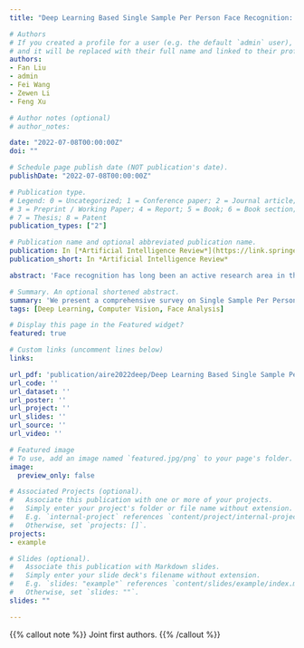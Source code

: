 ```yaml
---
title: "Deep Learning Based Single Sample Per Person Face Recognition: A Survey"

# Authors
# If you created a profile for a user (e.g. the default `admin` user), write the username (folder name) here 
# and it will be replaced with their full name and linked to their profile.
authors:
- Fan Liu
- admin
- Fei Wang
- Zewen Li
- Feng Xu

# Author notes (optional)
# author_notes:

date: "2022-07-08T00:00:00Z"
doi: ""

# Schedule page publish date (NOT publication's date).
publishDate: "2022-07-08T00:00:00Z"

# Publication type.
# Legend: 0 = Uncategorized; 1 = Conference paper; 2 = Journal article;
# 3 = Preprint / Working Paper; 4 = Report; 5 = Book; 6 = Book section;
# 7 = Thesis; 8 = Patent
publication_types: ["2"]

# Publication name and optional abbreviated publication name.
publication: In [*Artificial Intelligence Review*](https://link.springer.com/article/10.1007/s10462-022-10240-2), 2022. [[doi]](https://doi.org/10.1007/s10462-022-10240-2) [[ArXiv]](https://arxiv.org/abs/2006.11395)
publication_short: In *Artificial Intelligence Review*

abstract: 'Face recognition has long been an active research area in the field of artificial intelligence, particularly since the rise of deep learning in recent years. In some practical situations, each identity has only a single sample available for training. Face recognition under this situation is referred to as single sample face recognition and poses significant challenges to the effective training of deep models. Therefore, in recent years, researchers have attempted to unleash more potential of deep learning and improve the model recognition performance in the single sample situation. While several comprehensive surveys have been conducted on traditional single sample face recognition approaches, emerging deep learning based methods are rarely involved in these reviews. Accordingly, we focus on the deep learning-based methods in this paper, classifying them into virtual sample methods and generic learning methods. In the former category, virtual images or virtual features are generated to benefit the training of the deep model. In the latter one, additional multi-sample generic sets are used. There are three types of generic learning methods: combining traditional methods and deep features, improving the loss function, and improving network structure, all of which are covered in our analysis. Moreover, we review face datasets that have been commonly used for evaluating single sample face recognition models and go on to compare the results of different types of models. Additionally, we discuss problems with existing single sample face recognition methods, including identity information preservation in virtual sample methods, domain adaption in generic learning methods. Furthermore, we regard developing unsupervised methods is a promising future direction, and point out that the semantic gap as an important issue that needs to be further considered.'

# Summary. An optional shortened abstract.
summary: 'We present a comprehensive survey on Single Sample Per Person (SSPP) Face Recognition.'
tags: [Deep Learning, Computer Vision, Face Analysis]

# Display this page in the Featured widget?
featured: true

# Custom links (uncomment lines below)
links:

url_pdf: 'publication/aire2022deep/Deep Learning Based Single Sample Per Person Face Recognition：A Survey.pdf'
url_code: ''
url_dataset: ''
url_poster: ''
url_project: ''
url_slides: ''
url_source: ''
url_video: ''

# Featured image
# To use, add an image named `featured.jpg/png` to your page's folder. 
image:
  preview_only: false

# Associated Projects (optional).
#   Associate this publication with one or more of your projects.
#   Simply enter your project's folder or file name without extension.
#   E.g. `internal-project` references `content/project/internal-project/index.md`.
#   Otherwise, set `projects: []`.
projects:
- example

# Slides (optional).
#   Associate this publication with Markdown slides.
#   Simply enter your slide deck's filename without extension.
#   E.g. `slides: "example"` references `content/slides/example/index.md`.
#   Otherwise, set `slides: ""`.
slides: ""

---
```



{{% callout note %}}
Joint first authors.
{{% /callout %}}
